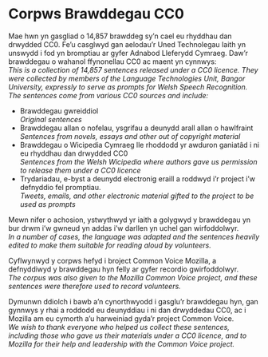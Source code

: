 # Corpws Brawddegau CC0

Mae hwn yn gasgliad o 14,857 brawddeg sy’n cael eu rhyddhau dan drwydded CC0. Fe’u casglwyd gan aelodau’r Uned Technolegau Iaith yn unswydd i fod yn bromptiau ar gyfer Adnabod Lleferydd Cymraeg. Daw’r brawddegau o wahanol ffynonellau CC0 ac maent yn cynnwys:<br/>
*This is a collection of 14,857 sentences released under a CC0 licence. They were collected by members of the Language Technologies Unit, Bangor University, expressly to serve as prompts for Welsh Speech Recognition. The sentences come from various CC0 sources and include:*

* Brawddegau gwreiddiol <br/>
  *Original sentences*
* Brawddegau allan o nofelau, ysgrifau a deunydd arall allan o hawlfraint <br/>
  *Sentences from novels, essays and other out of copyright material*
* Brawddegau o Wicipedia Cymraeg lle rhoddodd yr awduron ganiatâd i ni eu rhyddhau dan drwydded CC0 <br/> 
  *Sentences from the Welsh Wicipedia where authors gave us permission to release them under a CC0 licence*
* Trydariadau, e-byst a deunydd electronig eraill a roddwyd i’r project i’w defnyddio fel promptiau. <br/>
  *Tweets, emails, and other electronic material gifted to the project to be used as prompts*

Mewn nifer o achosion, ystwythwyd yr iaith a golygwyd y brawddegau yn bur drwm i’w gwneud yn addas i’w darllen yn uchel gan wirfoddolwyr.<br/>
*In a number of cases, the language was adapted and the sentences heavily edited to make them suitable for reading aloud by volunteers.*

Cyflwynwyd y corpws hefyd i broject Common Voice Mozilla, a defnyddiwyd y brawddegau hyn felly ar gyfer recordio gwirfoddolwyr.<br/>
*The corpus was also given to the Mozilla Common Voice project, and these sentences were therefore used to record volunteers.*

Dymunwn ddiolch i bawb a’n cynorthwyodd i gasglu’r brawddegau hyn, gan gynnwys y rhai a roddodd eu deunyddiau i ni dan drwyddedau CC0, ac i Mozilla am eu cymorth a’u harweiniad gyda’r project Common Voice.<br/>
*We wish to thank everyone who helped us collect these sentences, including those who gave us their materials under a CC0 licence, and to Mozilla for their help and leadership with the Common Voice project.*
